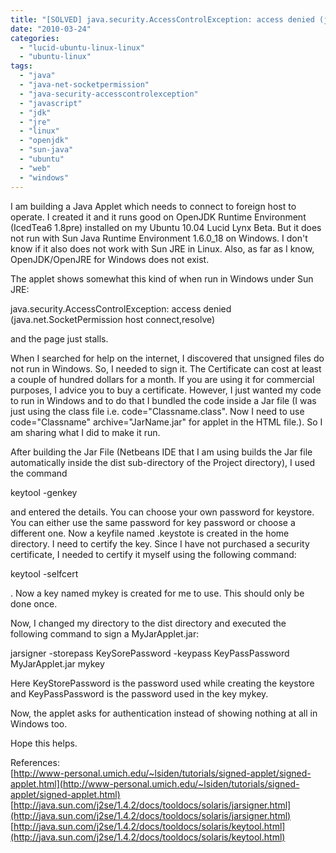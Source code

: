 ```yaml
---
title: "[SOLVED] java.security.AccessControlException: access denied (java.net.SocketPermission host connect,resolve)"
date: "2010-03-24"
categories: 
  - "lucid-ubuntu-linux-linux"
  - "ubuntu-linux"
tags: 
  - "java"
  - "java-net-socketpermission"
  - "java-security-accesscontrolexception"
  - "javascript"
  - "jdk"
  - "jre"
  - "linux"
  - "openjdk"
  - "sun-java"
  - "ubuntu"
  - "web"
  - "windows"
---
```


I am building a Java Applet which needs to connect to foreign host to operate. I created it and it runs good on OpenJDK Runtime Environment (IcedTea6 1.8pre) installed on my Ubuntu 10.04 Lucid Lynx Beta. But it does not run with Sun Java Runtime Environment 1.6.0\_18 on Windows. I don't know if it also does not work with Sun JRE in Linux. Also, as far as I know, OpenJDK/OpenJRE for Windows does not exist.

The applet shows somewhat this kind of when run in Windows under Sun JRE:

java.security.AccessControlException: access denied (java.net.SocketPermission host connect,resolve) 

and the page just stalls.

When I searched for help on the internet, I discovered that unsigned files do not run in Windows. So, I needed to sign it. The Certificate can cost at least a couple of hundred dollars for a month. If you are using it for commercial purposes, I advice you to buy a certificate. However, I just wanted my code to run in Windows and to do that I bundled the code inside a Jar file (I was just using the class file i.e. code="Classname.class". Now I need to use code="Classname" archive="JarName.jar" for applet in the HTML file.). So I am sharing what I did to make it run.

After building the Jar File (Netbeans IDE that I am using builds the Jar file automatically inside the dist sub-directory of the Project directory), I used the command

keytool -genkey

and entered the details. You can choose your own password for keystore. You can either use the same password for key password or choose a different one. Now a keyfile named .keystote is created in the home directory. I need to certify the key. Since I have not purchased a security certificate, I needed to certify it myself using the following command:

keytool -selfcert

. Now a key named mykey is created for me to use. This should only be done once.

Now, I changed my directory to the dist directory and executed the following command to sign a MyJarApplet.jar:

jarsigner -storepass KeySorePassword -keypass KeyPassPassword MyJarApplet.jar mykey

Here KeyStorePassword is the password used while creating the keystore and KeyPassPassword is the password used in the key mykey.

Now, the applet asks for authentication instead of showing nothing at all in Windows too.

Hope this helps.

References:  
[http://www-personal.umich.edu/~lsiden/tutorials/signed-applet/signed-applet.html](http://www-personal.umich.edu/~lsiden/tutorials/signed-applet/signed-applet.html)  
[http://java.sun.com/j2se/1.4.2/docs/tooldocs/solaris/jarsigner.html](http://java.sun.com/j2se/1.4.2/docs/tooldocs/solaris/jarsigner.html)  
[http://java.sun.com/j2se/1.4.2/docs/tooldocs/solaris/keytool.html](http://java.sun.com/j2se/1.4.2/docs/tooldocs/solaris/keytool.html)
